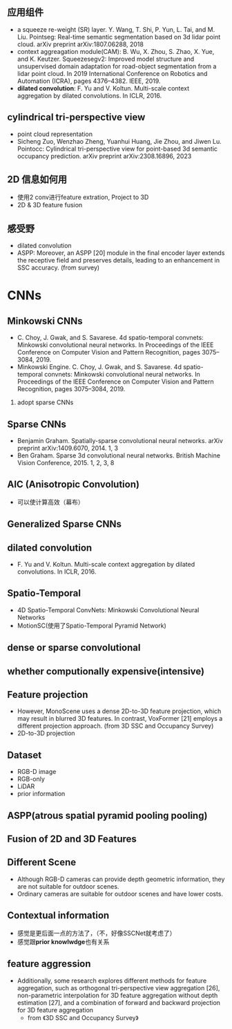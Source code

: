 ## 应用组件
- a squeeze re-weight (SR) layer. Y. Wang, T. Shi, P. Yun, L. Tai, and M. Liu. Pointseg: Real-time semantic segmentation based on 3d lidar point cloud. arXiv preprint arXiv:1807.06288, 2018
- context aggreagation module(CAM): B. Wu, X. Zhou, S. Zhao, X. Yue, and K. Keutzer. Squeezesegv2: Improved model structure and unsupervised domain adaptation for road-object segmentation from a lidar point cloud. In 2019 International Conference on Robotics and Automation (ICRA), pages 4376–4382. IEEE, 2019.
- **dilated convolution**: F. Yu and V. Koltun. Multi-scale context aggregation by dilated convolutions. In ICLR, 2016.

## cylindrical tri-perspective view
- point cloud representation
- Sicheng Zuo, Wenzhao Zheng, Yuanhui Huang, Jie Zhou, and Jiwen Lu. Pointocc: Cylindrical tri-perspective view for point-based 3d semantic occupancy prediction. arXiv preprint arXiv:2308.16896, 2023


## 2D 信息如何用
- 使用2 conv进行feature extration, Project to 3D
- 2D & 3D feature fusion

## 感受野
- dilated convolution
- ASPP: Moreover, an ASPP [20] module in the final encoder layer extends the receptive field and preserves details, leading to an enhancement in SSC accuracy. (from survey)

# CNNs 

## Minkowski CNNs
- C. Choy, J. Gwak, and S. Savarese. 4d spatio-temporal convnets: Minkowski convolutional neural networks. In Proceedings of the IEEE Conference on Computer Vision and Pattern Recognition, pages 3075–3084, 2019.
- Minkowski Engine. C. Choy, J. Gwak, and S. Savarese. 4d spatio-temporal convnets: Minkowski convolutional neural networks. In Proceedings of the IEEE Conference on Computer Vision and Pattern Recognition, pages 3075–3084, 2019.
1. adopt sparse CNNs

## Sparse CNNs
- Benjamin Graham. Spatially-sparse convolutional neural networks. arXiv preprint arXiv:1409.6070, 2014. 1, 3
- Ben Graham. Sparse 3d convolutional neural networks. British Machine Vision Conference, 2015. 1, 2, 3, 8

## AIC (Anisotropic Convolution)
- 可以使计算高效（幕布）

## Generalized Sparse CNNs
## dilated convolution

- F. Yu and V. Koltun. Multi-scale context aggregation by dilated convolutions. In ICLR, 2016.

## Spatio-Temporal
- 4D Spatio-Temporal ConvNets: Minkowski Convolutional Neural Networks
- MotionSC(使用了Spatio-Temporal Pyramid Network)
## dense or sparse convolutional
## whether computionally expensive(intensive)

## Feature projection
- However, MonoScene uses a dense 2D-to-3D feature projection, which may result in blurred 3D features. In contrast, VoxFormer [21] employs a different projection approach. (from 3D SSC and Occupancy Survey)
- 2D-to-3D projection

## Dataset
- RGB-D image
- RGB-only
- LiDAR
- prior information

## ASPP(atrous spatial pyramid pooling pooling)

## Fusion of 2D and 3D Features

## Different Scene
- Although RGB-D cameras can provide depth geometric information, they are not suitable for outdoor scenes.
- Ordinary cameras are suitable for outdoor scenes and have lower costs.

## Contextual information
- 感觉是更后面一点的方法了，（不，好像SSCNet就考虑了）
- 感觉跟**prior knowlwdge**也有关系

## feature aggression
- Additionally, some research explores different methods for feature aggregation, such as orthogonal tri-perspective view aggregation [26], non-parametric interpolation for 3D feature aggregation without depth estimation [27], and a combination of forward and backward projection for 3D feature aggregation
  - from 《3D SSC and Occupancy Survey》
  
